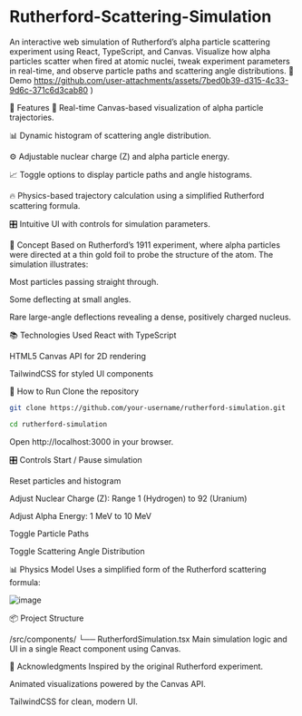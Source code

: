 # Rutherford-Scattering-Simulation
An interactive web simulation of Rutherford’s alpha particle scattering experiment using React, TypeScript, and Canvas. Visualize how alpha particles scatter when fired at atomic nuclei, tweak experiment parameters in real-time, and observe particle paths and scattering angle distributions.
📸 Demo
https://github.com/user-attachments/assets/7bed0b39-d315-4c33-9d6c-371c6d3cab80
)

🎯 Features
🎨 Real-time Canvas-based visualization of alpha particle trajectories.

📊 Dynamic histogram of scattering angle distribution.

⚙️ Adjustable nuclear charge (Z) and alpha particle energy.

📈 Toggle options to display particle paths and angle histograms.

🔥 Physics-based trajectory calculation using a simplified Rutherford scattering formula.

🎛️ Intuitive UI with controls for simulation parameters.

🧬 Concept
Based on Rutherford’s 1911 experiment, where alpha particles were directed at a thin gold foil to probe the structure of the atom. The simulation illustrates:

Most particles passing straight through.

Some deflecting at small angles.

Rare large-angle deflections revealing a dense, positively charged nucleus.

📚 Technologies Used
React with TypeScript

HTML5 Canvas API for 2D rendering

TailwindCSS for styled UI components

🚀 How to Run
Clone the repository

```bash
git clone https://github.com/your-username/rutherford-simulation.git
```
```bash
cd rutherford-simulation
```
Open http://localhost:3000 in your browser.

🎛️ Controls
Start / Pause simulation

Reset particles and histogram

Adjust Nuclear Charge (Z): Range 1 (Hydrogen) to 92 (Uranium)

Adjust Alpha Energy: 1 MeV to 10 MeV

Toggle Particle Paths

Toggle Scattering Angle Distribution

📊 Physics Model
Uses a simplified form of the Rutherford scattering formula:

![image](https://github.com/user-attachments/assets/43026748-5b9c-4262-8f1c-e0f9b018741a)


📦 Project Structure

/src/components/
  └── RutherfordSimulation.tsx
Main simulation logic and UI in a single React component using Canvas.


🙌 Acknowledgments
Inspired by the original Rutherford experiment.

Animated visualizations powered by the Canvas API.

TailwindCSS for clean, modern UI.



